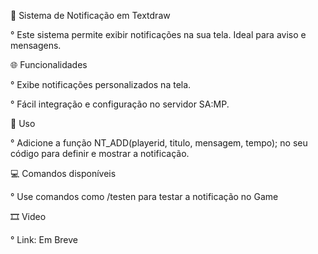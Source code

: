 💙 Sistema de Notificação em Textdraw

° Este sistema permite exibir notificações na sua tela. Ideal para aviso e mensagens.

🌐​ Funcionalidades

° Exibe notificações personalizados na tela.

° Fácil integração e configuração no servidor SA:MP.

📗 Uso

° Adicione a função  NT_ADD(playerid, titulo, mensagem, tempo); no seu código para definir e mostrar a notificação.​

💻 Comandos disponíveis

° Use comandos como /testen para testar a notificação no Game

🎞️​ Video

° Link: Em Breve
